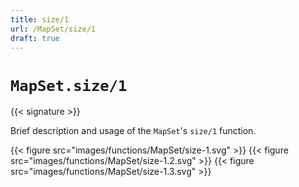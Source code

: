 ```yaml
---
title: size/1
url: /MapSet/size/1
draft: true
---
```


# `MapSet.size/1`

{{< signature >}}

Brief description and usage of the `MapSet`'s `size/1` function.

{{< figure src="images/functions/MapSet/size-1.svg" >}}
{{< figure src="images/functions/MapSet/size-1.2.svg" >}}
{{< figure src="images/functions/MapSet/size-1.3.svg" >}}
